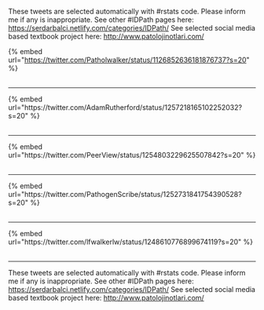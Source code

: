 

These tweets are selected automatically with #rstats code. Please inform me if any is inappropriate.
See other #IDPath pages here: https://serdarbalci.netlify.com/categories/IDPath/ 
See selected social media based textbook project here: http://www.patolojinotlari.com/

{% embed url="https://twitter.com/Patholwalker/status/1126852636181876737?s=20" %}<br>
<br>
<hr>
{% embed url="https://twitter.com/AdamRutherford/status/1257218165102252032?s=20" %}<br>
<br>
<hr>
{% embed url="https://twitter.com/PeerView/status/1254803229625507842?s=20" %}<br>
<br>
<hr>
{% embed url="https://twitter.com/PathogenScribe/status/1252731841754390528?s=20" %}<br>
<br>
<hr>
{% embed url="https://twitter.com/lfwalkerlw/status/1248610776899674119?s=20" %}<br>
<br>
<hr>


These tweets are selected automatically with #rstats code. Please inform me if any is inappropriate.
See other #IDPath pages here: https://serdarbalci.netlify.com/categories/IDPath/ 
See selected social media based textbook project here: http://www.patolojinotlari.com/
